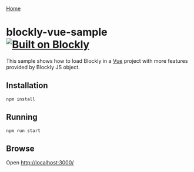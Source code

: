 [Home](../README.md)

# blockly-vue-sample [![Built on Blockly](https://tinyurl.com/built-on-blockly)](https://github.com/google/blockly)

This sample shows how to load Blockly in a [Vue](https://vuejs.org/) project with more features provided by Blockly JS object.


## Installation

```
npm install
```

## Running

```
npm run start
```

## Browse

Open [http://localhost:3000/](http://localhost:3000/)
